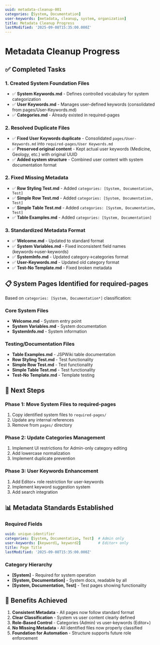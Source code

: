 ```yaml
---
uuid: metadata-cleanup-001
categories: [System, Documentation]
user-keywords: [metadata, cleanup, system, organization]
title: Metadata Cleanup Progress
lastModified: '2025-09-08T15:35:00.000Z'
---
```

# Metadata Cleanup Progress

## ✅ Completed Tasks

### 1. Created System Foundation Files
- ✅ **System Keywords.md** - Defines controlled vocabulary for system categorization
- ✅ **User Keywords.md** - Manages user-defined keywords (consolidated from pages/User-Keywords.md)
- ✅ **Categories.md** - Already existed in required-pages

### 2. Resolved Duplicate Files
- ✅ **Fixed User Keywords duplicate** - Consolidated `pages/User-Keywords.md` into `required-pages/User Keywords.md`
- ✅ **Preserved original content** - Kept actual user keywords (Medicine, Geology, etc.) with original UUID
- ✅ **Added system structure** - Combined user content with system documentation format

### 2. Fixed Missing Metadata
- ✅ **Row Styling Test.md** - Added `categories: [System, Documentation, Test]`
- ✅ **Simple Row Test.md** - Added `categories: [System, Documentation, Test]`
- ✅ **Simple Table Test.md** - Added `categories: [System, Documentation, Test]`
- ✅ **Table Examples.md** - Added `categories: [System, Documentation]`

### 3. Standardized Metadata Format
- ✅ **Welcome.md** - Updated to standard format
- ✅ **System Variables.md** - Fixed inconsistent field names (keywords→user-keywords)
- ✅ **SystemInfo.md** - Updated category→categories format
- ✅ **User-Keywords.md** - Updated old category format
- ✅ **Test-No Template.md** - Fixed broken metadata

## 📋 System Pages Identified for required-pages

Based on `categories: [System, Documentation*]` classification:

### Core System Files
- **Welcome.md** - System entry point
- **System Variables.md** - System documentation  
- **SystemInfo.md** - System information

### Testing/Documentation Files
- **Table Examples.md** - JSPWiki table documentation
- **Row Styling Test.md** - Test functionality
- **Simple Row Test.md** - Test functionality
- **Simple Table Test.md** - Test functionality
- **Test-No Template.md** - Template testing

## 🔄 Next Steps

### Phase 1: Move System Files to required-pages
1. Copy identified system files to `required-pages/`
2. Update any internal references
3. Remove from `pages/` directory

### Phase 2: Update Categories Management
1. Implement UI restrictions for Admin-only category editing
2. Add lowercase normalization
3. Implement duplicate prevention

### Phase 3: User Keywords Enhancement
1. Add Editor+ role restriction for user-keywords
2. Implement keyword suggestion system
3. Add search integration

## 📊 Metadata Standards Established

### Required Fields
```yaml
uuid: unique-identifier
categories: [System, Documentation, Test]  # Admin only
user-keywords: [keyword1, keyword2]        # Editor+ only
title: Page Title
lastModified: '2025-09-08T15:35:00.000Z'
```

### Category Hierarchy
- **[System]** - Required for system operation
- **[System, Documentation]** - System docs, readable by all
- **[System, Documentation, Test]** - Test pages showing functionality

## 🎯 Benefits Achieved

1. **Consistent Metadata** - All pages now follow standard format
2. **Clear Classification** - System vs user content clearly defined
3. **Role-Based Control** - Categories (Admin) vs user-keywords (Editor+)
4. **No Missing Metadata** - All identified files now properly classified
5. **Foundation for Automation** - Structure supports future role enforcement
